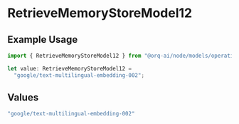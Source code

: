 # RetrieveMemoryStoreModel12

## Example Usage

```typescript
import { RetrieveMemoryStoreModel12 } from "@orq-ai/node/models/operations";

let value: RetrieveMemoryStoreModel12 =
  "google/text-multilingual-embedding-002";
```

## Values

```typescript
"google/text-multilingual-embedding-002"
```
